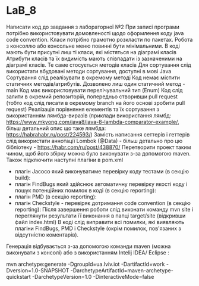 # LaB_8
Написати код до завдання з лабораторної №2 При записі програми потрібно використовувати домовленості щодо оформлення коду java code convention. Класи потрібно грамотно розкласти по пакетах. Робота з консоллю або консольне меню повинні бути мінімальними. В коді мають бути присутні лиш ті класи, які містяться на діаграмі класів Атрибути класів та їх видимість мають співпадати із зазначеними на діаграмі класів. Те саме стосується методів класів Для сортування слід використати вбудовані методи сортування, доступні в мові Java Сортування слід реалізувати в окремому методі Код немає містити статичних методів/атрибутів. Дозволено лиш один статичний метод - main Код має використовувати перелічувальний тип (Enum) Код слід залити в окремий репозиторій, попередньо створивши pull request (тобто код слід писати в окремому branch на його основі зробити pull request) Реалізація порівняння елементів та їх сортування з використанням лямбда-виразів (приклади використання лямбд: https://www.mkyong.com/java8/java-8-lambda-comparator-example/, більш детальний опис що таке лямбда: https://habrahabr.ru/post/224593/) Замість написання сеттерів і геттерів слід використати аннотації Lombok (@Data) - більш детально про цю бібліотеку - https://habr.com/ru/post/438870/ Перетворити проект таким чином, щоб його збірку можна було виконувати з-за допомогою maven. Також підключити наступні плагіни в pom.xml
- плагін Jacoco який виконуватиме перевірку коду тестами (в секцію build):
- плагін FindBugs який здійснює автоматичну перевірку якості коду і пошук потенційних помилок в коді (в секцію reporting):
- плагін PMD (в секцію reporting):
- плагін Checkstyle - перевіряє дотримання code convention (в секцію reporting):
Після завершення роботи слід виконати команду mvn site і переглянути результати її виконання в папці target/site (відкривши файл index.html) В коді слід виправити всі помилки, які виявляють плагіни FindBugs, PMD і Checkstyle (окрім помилок, пов'язаних з відсутністю коментарів).

Генерація відбувається з-за допомогою команди maven (можна виконувати з консолі) або з використанням Intelij IDEA/ Eclipse :

mvn archetype:generate -DgroupId=ua.lviv.iot -DartifactId=work -Dversion=1.0-SNAPSHOT -DarchetypeArtifactId=maven-archetype-quickstart -DarchetypeVersion=1.0 -DinteractiveMode=false
